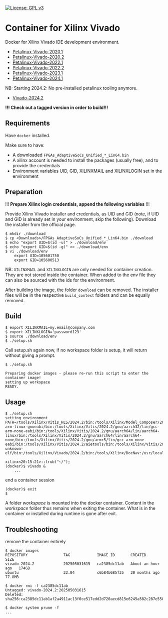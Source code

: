 [![License: GPL v3](https://img.shields.io/badge/License-GPL%20v3-blue.svg)](https://www.gnu.org/licenses/gpl-3.0.html)

# Container for Xilinx Vivado

Docker for Xilinx Vivado IDE development environment.  

- [Petalinux-Vivado-2020.1](https://github.com/Rubusch/docker__vivado/tree/xilinx-2020.1)
- [Petalinux-Vivado-2020.2](https://github.com/Rubusch/docker__vivado/tree/xilinx-2020.2)
- [Petalinux-Vivado-2022.1](https://github.com/Rubusch/docker__vivado/tree/xilinx-2022.1)
- [Petalinux-Vivado-2022.2](https://github.com/Rubusch/docker__vivado/tree/xilinx-2022.2)
- [Petalinux-Vivado-2023.1](https://github.com/Rubusch/docker__vivado/tree/xilinx-2023.1)
- [Petalinux-Vivado-2024.1](https://github.com/Rubusch/docker__vivado/tree/xilinx-2024.1)

NB: Starting 2024.2: No pre-installed petalinux tooling anymore.
- [Vivado-2024.2](https://github.com/Rubusch/docker__vivado/tree/xilinx-2024.2)


**!!! Check out a tagged version in order to build!!!**


## Requirements

Have `docker` installed.  

Make sure to have:  
  - A downloaded ``FPGAs_AdaptiveSoCs_Unified_*_Lin64.bin``
  - A xilinx account is needed to install the packages (usually free), and to provide the credentials
  - Environment variables UID, GID, XILINXMAIL and XILINXLOGIN set in the environment


## Preparation

!!! **Prepare Xilinx login credentials, append the following variables** !!!  


Provide Xilinx Vivado installer and credentials, as UID and GID (note, if UID and GID is already set in your environment, skip the following). Download the installer from the official page.  

```
$ mkdir ./download
$ cp <Downloads>/FPGAs_AdaptiveSoCs_Unified_*_Lin64.bin ./download
$ echo "export UID=$(id -u)" > ./download/env
$ echo "export GID=$(id -g)" >> ./download/env
$ vi ./download/env
    export UID=105601750
    export GID=105600513
```

NB: `XILINXMAIL` and `XILINXLOGIN` are only needed for container creation. They are not stored inside the container. When added to the env file they can also be sourced with the ids for the environment.  

After building the image, the folder `download` can be removed. The installer files will be in the respective `build_context` folders and can be equally removed.

## Build

```
$ export XILINXMAIL=my.email@company.com
$ export XILINXLOGIN='password123'
$ source ./download/env
$ ./setup.sh
```
Call setup.sh again now, if no workspace folder is setup, it will return without giving a prompt.
```
$ ./setup.sh

Preparing docker images - please re-run this script to enter the container image!
setting up workspace
READY.
```

## Usage

```
$ ./setup.sh
setting environment
PATH=/tools/Xilinx/Vitis_HLS/2024.2/bin:/tools/Xilinx/Model_Composer/2024.2/bin:/tools/Xilinx/Vitis/2024.2/bin:/tools/Xilinx/Vitis/2024.2/gnu/microblaze/lin/bin:/tools/Xilinx/Vitis/2024.2/gnu/microblaze/linux_toolchain/lin64_le/bin:/tools/Xilinx/Vitis/2024.2/gnu/aarch32/lin/gcc-arm-linux-gnueabi/bin:/tools/Xilinx/Vitis/2024.2/gnu/aarch32/lin/gcc-arm-none-eabi/bin:/tools/Xilinx/Vitis/2024.2/gnu/aarch64/lin/aarch64-linux/bin:/tools/Xilinx/Vitis/2024.2/gnu/aarch64/lin/aarch64-none/bin:/tools/Xilinx/Vitis/2024.2/gnu/armr5/lin/gcc-arm-none-eabi/bin:/tools/Xilinx/Vitis/2024.2/aietools/bin:/tools/Xilinx/Vitis/2024.2/gnu/riscv/lin/riscv64-unknown-elf/bin:/tools/Xilinx/Vivado/2024.2/bin:/tools/Xilinx/DocNav:/usr/local/sbin:/usr/local/bin:/usr/sbin:/usr/bin:/sbin:/bin

xilinx<20:15:21>::lrub("~/");
(docker)$ vivado &
    ...
```
end a container session  
```
(docker)$ exit
$
```
A folder _workspace_ is mounted into the docker container. Content in the _workspace_ folder thus remains when exiting the container. What is in the container or installed during runtime is gone after exit.

## Troubleshooting

remove the container entirely
```
$ docker images
REPOSITORY                TAG            IMAGE ID       CREATED             SIZE
vivado-2024.2             202505031615   ca2385dc11ab   About an hour ago   174GB
ubuntu                    22.04          c6b84b685f35   20 months ago       77.8MB

$ docker rmi -f ca2385dc11ab
Untagged: vivado-2024.2:202505031615
Deleted: sha256:ca2385dc11ab1af2a4911ac13f0ce517edd2d720aecd815e6245a582c287e550

$ docker system prune -f
...
```
